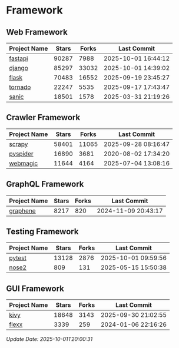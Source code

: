 # Framework

## Web Framework
| Project Name | Stars | Forks | Last Commit |
| ------------ | ----- | ----- | ----------- |
| [fastapi](https://github.com/fastapi/fastapi) | 90287 | 7988 | 2025-10-01 16:44:12 |
| [django](https://github.com/django/django) | 85297 | 33032 | 2025-10-01 14:39:02 |
| [flask](https://github.com/pallets/flask) | 70483 | 16552 | 2025-09-19 23:45:27 |
| [tornado](https://github.com/tornadoweb/tornado) | 22247 | 5535 | 2025-09-17 17:43:47 |
| [sanic](https://github.com/sanic-org/sanic) | 18501 | 1578 | 2025-03-31 21:19:26 |

## Crawler Framework
| Project Name | Stars | Forks | Last Commit |
| ------------ | ----- | ----- | ----------- |
| [scrapy](https://github.com/scrapy/scrapy) | 58401 | 11065 | 2025-09-28 08:16:47 |
| [pyspider](https://github.com/binux/pyspider) | 16890 | 3681 | 2020-08-02 17:34:20 |
| [webmagic](https://github.com/code4craft/webmagic) | 11644 | 4164 | 2025-07-04 13:08:16 |

## GraphQL Framework
| Project Name | Stars | Forks | Last Commit |
| ------------ | ----- | ----- | ----------- |
| [graphene](https://github.com/graphql-python/graphene) | 8217 | 820 | 2024-11-09 20:43:17 |

## Testing Framework
| Project Name | Stars | Forks | Last Commit |
| ------------ | ----- | ----- | ----------- |
| [pytest](https://github.com/pytest-dev/pytest) | 13128 | 2876 | 2025-10-01 09:59:56 |
| [nose2](https://github.com/nose-devs/nose2) | 809 | 131 | 2025-05-15 15:50:38 |

## GUI Framework
| Project Name | Stars | Forks | Last Commit |
| ------------ | ----- | ----- | ----------- |
| [kivy](https://github.com/kivy/kivy) | 18648 | 3143 | 2025-09-30 21:02:55 |
| [flexx](https://github.com/flexxui/flexx) | 3339 | 259 | 2024-01-06 22:16:26 |

*Update Date: 2025-10-01T20:00:31*
